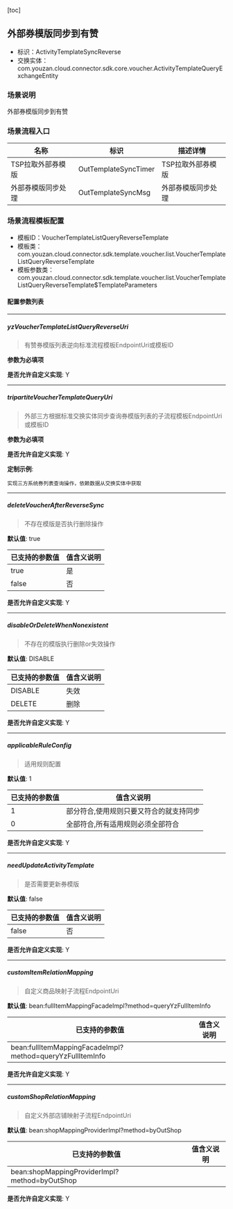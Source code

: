 [toc]

## 外部券模版同步到有赞
- 标识：ActivityTemplateSyncReverse
- 交换实体：com.youzan.cloud.connector.sdk.core.voucher.ActivityTemplateQueryExchangeEntity
### 场景说明
外部券模版同步到有赞
### 场景流程入口

名称 | 标识 | 描述详情
---|---|---
TSP拉取外部券模版 | OutTemplateSyncTimer | TSP拉取外部券模版
外部券模版同步处理 | OutTemplateSyncMsg | 外部券模版同步处理

### 场景流程模板配置
- 模板ID：VoucherTemplateListQueryReverseTemplate
- 模板类：com.youzan.cloud.connector.sdk.template.voucher.list.VoucherTemplateListQueryReverseTemplate
- 模板参数类：com.youzan.cloud.connector.sdk.template.voucher.list.VoucherTemplateListQueryReverseTemplate$TemplateParameters

#### 配置参数列表

---
##### yzVoucherTemplateListQueryReverseUri
> 有赞券模版列表逆向标准流程模板EndpointUri或模板ID

**参数为必填项**


**是否允许自定义实现**: Y

---
##### tripartiteVoucherTemplateQueryUri
> 外部三方根据标准交换实体同步查询券模版列表的子流程模板EndpointUri或模板ID

**参数为必填项**


**是否允许自定义实现**: Y


**定制示例**:
```
实现三方系统券列表查询操作，依赖数据从交换实体中获取
```
---
##### deleteVoucherAfterReverseSync
> 不存在模版是否执行删除操作

**默认值**: true

已支持的参数值 | 值含义说明
---|---
true | 是
false | 否

**是否允许自定义实现**: Y

---
##### disableOrDeleteWhenNonexistent
> 不存在的模版执行删除or失效操作

**默认值**: DISABLE

已支持的参数值 | 值含义说明
---|---
DISABLE | 失效
DELETE | 删除

**是否允许自定义实现**: Y

---
##### applicableRuleConfig
> 适用规则配置

**默认值**: 1

已支持的参数值 | 值含义说明
---|---
1 | 部分符合,使用规则只要又符合的就支持同步
0 | 全部符合,所有适用规则必须全部符合

**是否允许自定义实现**: Y

---
##### needUpdateActivityTemplate
> 是否需要更新券模版

**默认值**: false

已支持的参数值 | 值含义说明
---|---
false | 否

**是否允许自定义实现**: Y

---
##### customItemRelationMapping
> 自定义商品映射子流程EndpointUri

**默认值**: bean:fullItemMappingFacadeImpl?method=queryYzFullItemInfo

已支持的参数值 | 值含义说明
---|---
bean:fullItemMappingFacadeImpl?method=queryYzFullItemInfo | 

**是否允许自定义实现**: Y

---
##### customShopRelationMapping
> 自定义外部店铺映射子流程EndpointUri

**默认值**: bean:shopMappingProviderImpl?method=byOutShop

已支持的参数值 | 值含义说明
---|---
bean:shopMappingProviderImpl?method=byOutShop | 

**是否允许自定义实现**: Y


